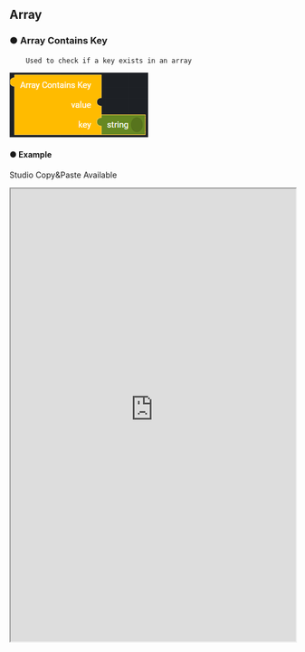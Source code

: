 ## Array

### ● Array Contains Key

        Used to check if a key exists in an array

![](../../../img/assets/image%20%28129%29.png)

#### ● Example

<p class='comment'>Studio Copy&Paste Available</p>
<iframe
    src="https://d1sxhpvag16wqc.cloudfront.net/v3.1.0/array/array_contains_key"
    width="100%"
    height="800px"
    allow=""
    sandbox="allow-scripts allow-same-origin" />
<div class="display-pdf">
    <p><img src="../../../img/assets/image%20%28373%29.png" alt="" /></p>
    <p><img src="../../../img/assets/image%20%28368%29.png" alt="" /></p>
    <p><img src="../../../img/assets/image%20%28377%29.png" alt="" /></p>
</div>

#### ● Result

```text
{
  "result": {
    "arrayContainsKey": true
  }
}
```

### ● Array Count

        Used to check the number of elements in an array

![](../../../img/assets/image%20%28121%29.png)

#### ● Example

<p class='comment'>Studio Copy&Paste Available</p>
<iframe
    src="https://d1sxhpvag16wqc.cloudfront.net/v3.1.0/array/array_count"
    width="100%"
    height="800px"
    allow=""
    sandbox="allow-scripts allow-same-origin"/>
<div class="display-pdf">
    <p><img src="../../../img/assets/image%20%28366%29.png" alt="" /></p>
    <p><img src="../../../img/assets/image%20%28321%29.png" alt="" /></p>
    <p><img src="../../../img/assets/image%20%28370%29.png" alt="" /></p>
</div>

#### ● Result

```text
{
  "result": {
    "array-count": 4
  }
}
```

### ● Array Equals

        Used to check if the elements of two arrays are equal

![](../../../img/assets/image%20%28135%29.png)

#### ● Example

<p class='comment'>Studio Copy&Paste Available</p>
<iframe
    src="https://d1sxhpvag16wqc.cloudfront.net/v3.1.0/array/array_equals"
    width="100%"
    height="800px"
    allow=""
    sandbox="allow-scripts allow-same-origin"/>
<div class="display-pdf">
    <p><img src="../../../img/assets/image%20%28346%29.png" alt="" /></p>
    <p><img src="../../../img/assets/image%20%28362%29.png" alt="" /></p>
    <p><img src="../../../img/assets/image%20%28329%29.png" alt="" /></p>
</div>

#### ● Result

```text
{
  "result": {
    "arrayResult": true
  }
}
```
